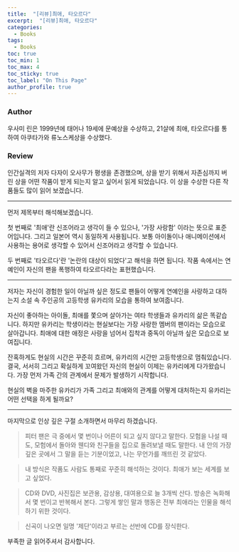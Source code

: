 ```yaml
---
title:  "[리뷰]최애, 타오르다"
excerpt:  "[리뷰]최애, 타오르다"
categories:
  - Books
tags:
  - Books
toc: true
toc_min: 1
toc_max: 4
toc_sticky: true
toc_label: "On This Page"
author_profile: true
---
```


### Author

우사미 린은 1999년에 태어나 19세에 문예상을 수상하고, 21살에 최애, 타오르다를 통하여 아쿠타가와 류노스케상을 수상했다.

### Review

인간실격의 저자 다자이 오사무가 평생을 존경했으며, 상을 받기 위해서 자존심까지 버린 상을 어떤 작품이 받게 되는지 알고 싶어서 읽게 되었습니다. 이 상을 수상한 다른 작품들도 많이 읽어 보겠습니다.

---

먼저 제목부터 해석해보겠습니다.

첫 번째로 '최애'란 신조어라고 생각이 들 수 있으나, '가장 사랑함' 이라는 뜻으로 표준어입니다. 그리고 일본어 역시 동일하게 사용됩니다. 보통 아이돌이나 애니메이션에서 사용하는 용어로 생각할 수 있어서 신조어라고 생각할 수 있습니다.

두 번째로 '타오르다'란 '논란의 대상이 되었다'고 해석을 하면 됩니다. 작품 속에서는 연예인이 자신의 팬을 폭행하여 타오르다라는 표현했습니다.

---

저자는 자신이 경험한 일이 아닐까 싶은 정도로 팬들이 어떻게 연예인을 사랑하고 대하는지 소설 속 주인공의 고등학생 유카리의 모습을 통하여 보여줍니다.

자신이 좋아하는 아이돌, 최애를 쫓으며 살아가는 여타 학생들과 유카리의 삶은 똑같습니다. 하지만 유카리는 학생이라는 현실보다는 가장 사랑한 멤버의 팬이라는 모습으로 살아갑니다. 최애에 대한 애정은 사랑을 넘어서 집착과 중독이 아닐까 싶은 모습으로 보여집니다.

잔혹하게도 현실의 시간은 꾸준히 흐르며, 유카리의 시간만 고등학생으로 멈춰있습니다. 결국, 서서히 그리고 확실하게 꼬여왔던 자신의 현실이 이제는 유카리에게 다가왔습니다. 가장 먼저 가족 간의 관계에서 문제가 발생하기 시작합니다.

현실의 벽을 마주한 유카리가 가족 그리고 최애와의 관계를 어떻게 대처하는지 유카리는 어떤 선택을 하게 될까요?

---

마지막으로 인상 깊은 구절 소개하면서 마무리 하겠습니다.

> 피터 팬은 극 중에서 몇 번이나 어른이 되고 싶지 않다고 말한다. 모험을 나설 때도, 모험에서 돌아와 웬디와 친구들을 집으로 돌려보낼 때도 말한다. 내 안의 가장 깊은 곳에서 그 말을 듣는 기분이었고, 나는 무언가를 깨뜨린 것 같았다.

> 내 방식은 작품도 사람도 통째로 꾸준히 해석하는 것이다. 최애가 보는 세계를 보고 싶었다.

> CD와 DVD, 사진집은 보관용, 감상용, 대여용으로 늘 3개씩 산다. 방송은 녹화해서 몇 번이고 반복해서 본다. 그렇게 쌓인 말과 행동은 전부 최애라는 인물을 해석하기 위한 것이다.

> 신곡이 나오면 일명 '제단'이라고 부르는 선반에 CD를 장식한다.

부족한 글 읽어주셔서 감사합니다.
